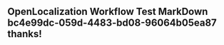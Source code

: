 <properties
ms.topic="hero-topic"
ms.test1="hero-topic"
ms.test2="test"/>

## OpenLocalization Workflow Test MarkDown bc4e99dc-059d-4483-bd08-96064b05ea87 thanks!
